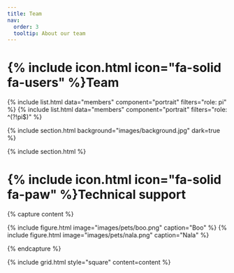 ```yaml
---
title: Team
nav:
  order: 3
  tooltip: About our team
---
```


# {% include icon.html icon="fa-solid fa-users" %}Team


{% include list.html data="members" component="portrait" filters="role: pi" %}
{% include list.html data="members" component="portrait" filters="role: ^(?!pi$)" %}

{% include section.html background="images/background.jpg" dark=true %}

{% include section.html %}

# {% include icon.html icon="fa-solid fa-paw" %}Technical support

{% capture content %}

{% include figure.html image="images/pets/boo.png" caption="Boo"  %}
{% include figure.html image="images/pets/nala.png" caption="Nala"  %}

{% endcapture %}

{% include grid.html style="square" content=content %}

